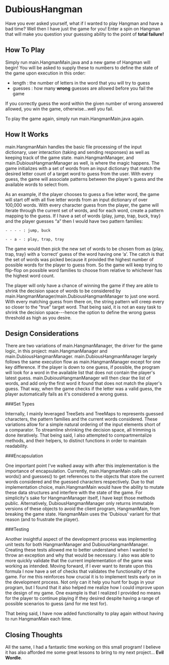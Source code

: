 # DubiousHangman
Have you ever asked yourself, what if I wanted to play Hangman and have a bad time? Well then I have just the game for you! Enter a spin on Hangman that
will make you question your guessing ability to the point of **total failure!**

## How To Play
Simply run main.HangmanMain.java and a new game of Hangman will begin! You will be asked to supply these to numbers to define the state of the game upon execution
in this order:

- length : the number of letters in the word that you will try to guess
- guesses : how many **wrong** guesses are allowed before you fail the game 

If you correctly guess the word within the given number of wrong answered allowed, you win the game, otherwise...well you fail. 

To play the game again, simply run main.HangmanMain.java again. 

## How It Works
main.HangmanMain handles the basic file processing of the input dictionary, user interaction (taking and sending responses) as well as keeping track of the game
state. main.HangmanManager, and main.DubiousHangmanManager as well, is where the magic happens. The game initializes with a set of words from an input dictionary that 
match the desired letter count of a target word to guess from the user. With every guess, the game will associate patterns between the player's guess and the
available words to select from. 

As an example, if the player chooses to guess a five letter word, the game will start off with all five letter words from an input dictionary of over 100,000 words. 
With every character guess from the player, the game will iterate through the current set of words, and for each word, create a pattern mapping to the guess. 
If I have a set of words {play, jump, trap, buck, tray} and the player guesses “a” then I would have two pattern families: 

    - - - - : jump, buck

    - - a - : play, trap, tray

The game would then pick the new set of words to be chosen from as {play, trap, tray} with a ‘correct’ guess of the word having one ‘a’. The catch is that the 
set of words was picked because it provided the highest number of possible words for the player to guess from. So the game will keep trying 
to flip-flop on possible word families to choose from relative to whichever has the highest word count.

The player will only have a chance of winning the game if they are able to shrink the decision space of words to be considered by main.HangmanManager/main.DubiousHangmanManager
to just one word. With every matching guess from there on, the string pattern will creep every so closer to the "true" target word. That being said, it is not 
an easy task to shrink the decision space---hence the option to define the wrong guess threshold as high as you desire. 

## Design Considerations 
There are two variations of main.HangmanManager, the driver for the game logic, in this project: main.HangmanManager and main.DubiousHangmanManager. main.DubiousHangmanManager
largely follows the same execution flow as main.HangmanManager except for one key difference. If the player is down to one guess, if possible, the program
will look for a word in the available list that does not contain the player's latest guess. main.DubiousHangmanManager will then clear the list of words, and
add only the first word it found that does not match the player's guess. That way, when the game checks if the letter was a valid guess, the player automatically
fails as it's considered a wrong guess. 

###Set Types

Internally, I mainly leveraged TreeSets and TreeMaps to represents guessed characters, the pattern families and the current words considered. These variations
allow for a simple natural ordering of the input elements short of a comparator. To streamline shrinking the decision space, all trimming is done iteratively. 
That being said, I also attempted to compartmentalize methods, and their helpers, to distinct functions in order to maintain readability.

###Encapsulation

One important point I've walked away with after this implementation is the importance of encapsulation. Currently, main.HangmanMain calls on words() and guesses() to
get references to the objects that store the current words considered and the guessed characters respectively. Due to that implementation choice, main.HangmanMain would
have the ability to mutate these data structures and interfere with the state of the game. For simplicity's sake for HangmanManager itself, I have kept those methods public.
Alternatively, DubiousHangmanManager only returns immutable versions of these objects to avoid the client program, HangmanMain, from breaking the game state. HangmanMain
uses the 'Dubious' variant for that reason (and to frustrate the player). 

###Testing

Another insightful aspect of the development process was implementing unit tests for both HangmanManager and DubiousHangmanManager. Creating these tests allowed me 
to better understand when I wanted to throw an exception and why that would be necessary. I also was able to more quickly validate that the current implementation 
of the game was working as intended. Moving forward, if I ever want to iterate upon this formula I now have a set of checks that validates the functionality of
the game. For me this reinforces how crucial it is to implement tests early on in the development process. Not only can it help you hunt for bugs in your program,
but I found that it also helped me realize how I could improve upon the design of my game. One example is that I realized I provided no means for the player to continue
playing if they desired despite having a range of possible scenarios to guess (and for me test for). 

That being said, I have now added functionality to play again without having to run HangmanMain each time.

## Closing Thoughts
All the same, I had a fantastic time working on this small program! I believe it has also afforded me some great lessons to bring to my next project...
**Evil Wordle**.
